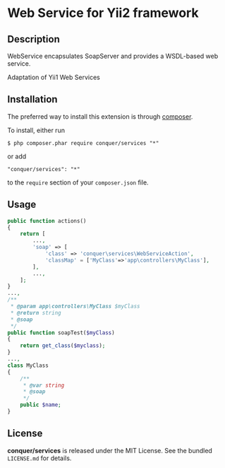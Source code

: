 Web Service for Yii2 framework
=================

## Description

WebService encapsulates SoapServer and provides a WSDL-based web service.

Adaptation of Yii1 Web Services 

## Installation

The preferred way to install this extension is through [composer](http://getcomposer.org/download/). 

To install, either run

```
$ php composer.phar require conquer/services "*"
```
or add

```
"conquer/services": "*"
```

to the ```require``` section of your `composer.json` file.

## Usage

```php
public function actions()
{
    return [
        ...,
        'soap' => [
            'class' => 'conquer\services\WebServiceAction',
            'classMap' = ['MyClass'=>'app\controllers\MyClass'],
        ],
        ...,
    ];
}
...,
/**
 * @param app\controllers\MyClass $myClass
 * @return string
 * @soap
 */
public function soapTest($myClass)
{
    return get_class($myclass);
}
...,
class MyClass
{
    /**
     * @var string
     * @soap
     */
    public $name;
}
```

## License

**conquer/services** is released under the MIT License. See the bundled `LICENSE.md` for details.